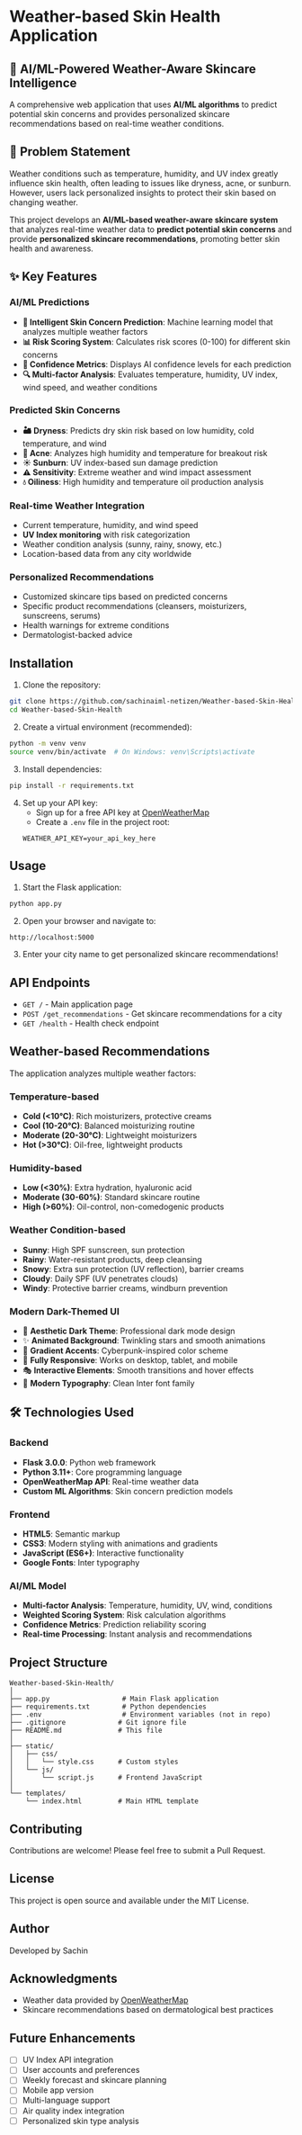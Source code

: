 # Weather-based Skin Health Application

## 🧬 AI/ML-Powered Weather-Aware Skincare Intelligence

A comprehensive web application that uses **AI/ML algorithms** to predict potential skin concerns and provides personalized skincare recommendations based on real-time weather conditions.

## 🎯 Problem Statement

Weather conditions such as temperature, humidity, and UV index greatly influence skin health, often leading to issues like dryness, acne, or sunburn. However, users lack personalized insights to protect their skin based on changing weather.

This project develops an **AI/ML-based weather-aware skincare system** that analyzes real-time weather data to **predict potential skin concerns** and provide **personalized skincare recommendations**, promoting better skin health and awareness.

## ✨ Key Features

### AI/ML Predictions
- **🤖 Intelligent Skin Concern Prediction**: Machine learning model that analyzes multiple weather factors
- **📊 Risk Scoring System**: Calculates risk scores (0-100) for different skin concerns
- **🎯 Confidence Metrics**: Displays AI confidence levels for each prediction
- **🔍 Multi-factor Analysis**: Evaluates temperature, humidity, UV index, wind speed, and weather conditions

### Predicted Skin Concerns
- **🏜️ Dryness**: Predicts dry skin risk based on low humidity, cold temperature, and wind
- **🔴 Acne**: Analyzes high humidity and temperature for breakout risk
- **☀️ Sunburn**: UV index-based sun damage prediction
- **⚠️ Sensitivity**: Extreme weather and wind impact assessment
- **💧 Oiliness**: High humidity and temperature oil production analysis

### Real-time Weather Integration
- Current temperature, humidity, and wind speed
- **UV Index monitoring** with risk categorization
- Weather condition analysis (sunny, rainy, snowy, etc.)
- Location-based data from any city worldwide

### Personalized Recommendations
- Customized skincare tips based on predicted concerns
- Specific product recommendations (cleansers, moisturizers, sunscreens, serums)
- Health warnings for extreme conditions
- Dermatologist-backed advice

## Installation

1. Clone the repository:
```bash
git clone https://github.com/sachinaiml-netizen/Weather-based-Skin-Health.git
cd Weather-based-Skin-Health
```

2. Create a virtual environment (recommended):
```bash
python -m venv venv
source venv/bin/activate  # On Windows: venv\Scripts\activate
```

3. Install dependencies:
```bash
pip install -r requirements.txt
```

4. Set up your API key:
   - Sign up for a free API key at [OpenWeatherMap](https://openweathermap.org/api)
   - Create a `.env` file in the project root:
   ```
   WEATHER_API_KEY=your_api_key_here
   ```

## Usage

1. Start the Flask application:
```bash
python app.py
```

2. Open your browser and navigate to:
```
http://localhost:5000
```

3. Enter your city name to get personalized skincare recommendations!

## API Endpoints

- `GET /` - Main application page
- `POST /get_recommendations` - Get skincare recommendations for a city
- `GET /health` - Health check endpoint

## Weather-based Recommendations

The application analyzes multiple weather factors:

### Temperature-based
- **Cold (<10°C)**: Rich moisturizers, protective creams
- **Cool (10-20°C)**: Balanced moisturizing routine
- **Moderate (20-30°C)**: Lightweight moisturizers
- **Hot (>30°C)**: Oil-free, lightweight products

### Humidity-based
- **Low (<30%)**: Extra hydration, hyaluronic acid
- **Moderate (30-60%)**: Standard skincare routine
- **High (>60%)**: Oil-control, non-comedogenic products

### Weather Condition-based
- **Sunny**: High SPF sunscreen, sun protection
- **Rainy**: Water-resistant products, deep cleansing
- **Snowy**: Extra sun protection (UV reflection), barrier creams
- **Cloudy**: Daily SPF (UV penetrates clouds)
- **Windy**: Protective barrier creams, windburn prevention

### Modern Dark-Themed UI
- 🌙 **Aesthetic Dark Theme**: Professional dark mode design
- ✨ **Animated Background**: Twinkling stars and smooth animations
- 🎨 **Gradient Accents**: Cyberpunk-inspired color scheme
- 📱 **Fully Responsive**: Works on desktop, tablet, and mobile
- 🎭 **Interactive Elements**: Smooth transitions and hover effects
- 🚀 **Modern Typography**: Clean Inter font family

## 🛠️ Technologies Used

### Backend
- **Flask 3.0.0**: Python web framework
- **Python 3.11+**: Core programming language
- **OpenWeatherMap API**: Real-time weather data
- **Custom ML Algorithms**: Skin concern prediction models

### Frontend
- **HTML5**: Semantic markup
- **CSS3**: Modern styling with animations and gradients
- **JavaScript (ES6+)**: Interactive functionality
- **Google Fonts**: Inter typography

### AI/ML Model
- **Multi-factor Analysis**: Temperature, humidity, UV, wind, conditions
- **Weighted Scoring System**: Risk calculation algorithms
- **Confidence Metrics**: Prediction reliability scoring
- **Real-time Processing**: Instant analysis and recommendations

## Project Structure

```
Weather-based-Skin-Health/
│
├── app.py                  # Main Flask application
├── requirements.txt        # Python dependencies
├── .env                    # Environment variables (not in repo)
├── .gitignore             # Git ignore file
├── README.md              # This file
│
├── static/
│   ├── css/
│   │   └── style.css      # Custom styles
│   └── js/
│       └── script.js      # Frontend JavaScript
│
└── templates/
    └── index.html         # Main HTML template
```

## Contributing

Contributions are welcome! Please feel free to submit a Pull Request.

## License

This project is open source and available under the MIT License.

## Author

Developed by Sachin

## Acknowledgments

- Weather data provided by [OpenWeatherMap](https://openweathermap.org/)
- Skincare recommendations based on dermatological best practices

## Future Enhancements

- [ ] UV Index API integration
- [ ] User accounts and preferences
- [ ] Weekly forecast and skincare planning
- [ ] Mobile app version
- [ ] Multi-language support
- [ ] Air quality index integration
- [ ] Personalized skin type analysis
